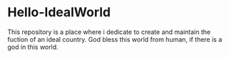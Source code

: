 # Hello-IdealWorld
This repository is a place where i dedicate to create and maintain the fuction of an ideal country. God bless this world from human, if there is a god in this world.
